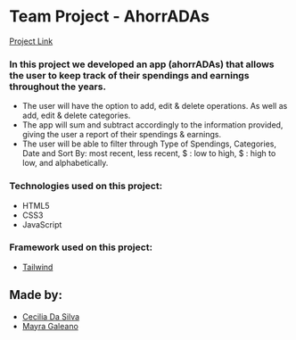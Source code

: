 # Team Project - AhorrADAs

[Project Link](https://ceciliaads.github.io/AhorrADAs-19va/)

### In this project we developed an app (ahorrADAs) that allows the user to keep track of their spendings and earnings throughout the years.

-   The user will have the option to add, edit & delete operations. As well as add, edit & delete categories.
-   The app will sum and subtract accordingly to the information provided, giving the user a report of their spendings & earnings.
-   The user will be able to filter through Type of Spendings, Categories, Date and Sort By: most recent, less recent, $ : low to high, $ : high to low, and alphabetically.

### Technologies used on this project:

-   HTML5
-   CSS3
-   JavaScript

### Framework used on this project:

-   [Tailwind](https://tailwindcss.com/)

## Made by:

-   [Cecilia Da Silva](https://www.linkedin.com/in/ceciliaadasilva/)
-   [Mayra Galeano](https://github.com/MayraGaleanoM)

